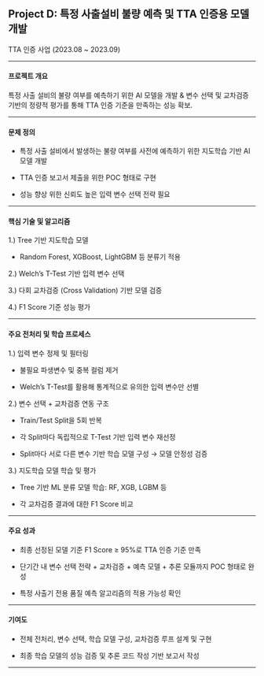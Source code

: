 ## Project D: 특정 사출설비 불량 예측 및 TTA 인증용 모델 개발
TTA 인증 사업 (2023.08 ~ 2023.09)

--- 

#### 프로젝트 개요
특정 사출 설비의 불량 여부를 예측하기 위한 AI 모델을 개발 & 변수 선택 및 교차검증 기반의 정량적 평가를 통해 TTA 인증 기준을 만족하는 성능 확보.

---

#### 문제 정의
- 특정 사출 설비에서 발생하는 불량 여부를 사전에 예측하기 위한 지도학습 기반 AI 모델 개발

- TTA 인증 보고서 제출을 위한 POC 형태로 구현

- 성능 향상 위한 신뢰도 높은 입력 변수 선택 전략 필요

---

#### 핵심 기술 및 알고리즘

1.) Tree 기반 지도학습 모델

- Random Forest, XGBoost, LightGBM 등 분류기 적용

2.) Welch’s T-Test 기반 입력 변수 선택

3.) 다회 교차검증 (Cross Validation) 기반 모델 검증

4.) F1 Score 기준 성능 평가

---

#### 주요 전처리 및 학습 프로세스

1.) 입력 변수 정제 및 필터링

- 불필요 파생변수 및 중복 컬럼 제거

- Welch’s T-Test를 활용해 통계적으로 유의한 입력 변수만 선별

2.) 변수 선택 + 교차검증 연동 구조

- Train/Test Split을 5회 반복

- 각 Split마다 독립적으로 T-Test 기반 입력 변수 재선정

- Split마다 서로 다른 변수 기반 학습 모델 구성 → 모델 안정성 검증

3.) 지도학습 모델 학습 및 평가

- Tree 기반 ML 분류 모델 학습: RF, XGB, LGBM 등

- 각 교차검증 결과에 대한 F1 Score 비교

---

#### 주요 성과

- 최종 선정된 모델 기준 F1 Score ≥ 95%로 TTA 인증 기준 만족

- 단기간 내 변수 선택 전략 + 교차검증 + 예측 모델 + 추론 모듈까지 POC 형태로 완성

- 특정 사출기 전용 품질 예측 알고리즘의 적용 가능성 확인

---

#### 기여도

- 전체 전처리, 변수 선택, 학습 모델 구성, 교차검증 루프 설계 및 구현

- 최종 학습 모델의 성능 검증 및 추론 코드 작성 기반 보고서 작성

---


